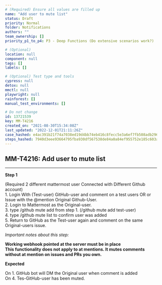 ```yaml
---
# (Required) Ensure all values are filled up
name: "Add user to mute list"
status: Draft
priority: Normal
folder: Notifications
authors: ""
team_ownership: []
priority_p1_to_p4: P3 - Deep Functions (Do extensive scenarios work?)

# (Optional)
location: null
component: null
tags: []
labels: []

# (Optional) Test type and tools
cypress: null
detox: null
mmctl: null
playwright: null
rainforest: []
manual_test_environments: []

# Do not change
id: 13721539
key: MM-T4216
created_on: "2021-08-30T15:34:08Z"
last_updated: "2022-12-01T21:11:26Z"
case_hashed: e4ac391b21f74a7038ed19d4bb74eb416c8fecc5e3a6ef7fb508adb296b91f0a538027cc862d19e94881707566f8920f
steps_hashed: 7940d3eee93664795fba930df567538de84a0a84ef955752e185c603a71c1560c79c32803edce73a84f5bc52e8a383e8
---
```


<!-- (Auto-generated) Based on frontmatter's "key" and "name" -->

## MM-T4216: Add user to mute list

---

**Step 1**

(Required 2 different mattermost user Connected with Different Github account)\
1\. Login With (Test-user) GitHub-user and comment on a test users OR or Issue with the @mention Original Github-User.\
2\. Login to Mattermost as the Original-user.\
3\. type /github mute add from step 1. (/github mute add test-user)\
4\. type /github mute list to confirm user was added\
5\. Return to GitHub as the Test-user again and comment on the same Original-users issue.

_Important notes about this step:_

**Working webhook pointed at the server must be in place**\
**This functionality does not apply to at mentions. It mutes comments without at mention on issues and PRs you own.**

**Expected**

On 1. GitHub bot will DM the Original user when comment is added\
On 4. Tes-GitHub-user has been muted.
